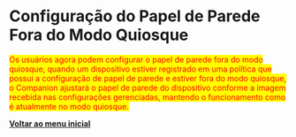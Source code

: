 # Configuração do Papel de Parede Fora do Modo Quiosque

<mark style="color:red;">Os usuários agora podem configurar o papel de parede fora do modo quiosque, quando um dispositivo estiver registrado em uma política que possui a configuração de papel de parede e estiver fora do modo quiosque, o Companion ajustará o papel de parede do dispositivo conforme a imagem recebida nas configurações gerenciadas, mantendo o funcionamento como é atualmente no modo quiosque.</mark>



[**Voltar ao menu inicial**](./)
